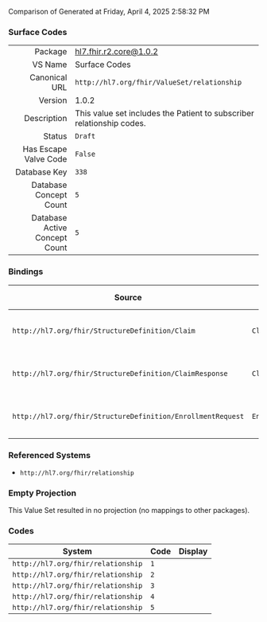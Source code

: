 Comparison of 
Generated at Friday, April 4, 2025 2:58:32 PM

### Surface Codes

|      |     |
| ---: | --- |
| Package | hl7.fhir.r2.core@1.0.2 |
| VS Name | Surface Codes |
| Canonical URL | `http://hl7.org/fhir/ValueSet/relationship` |
| Version | 1.0.2 |
| Description | This value set includes the Patient to subscriber relationship codes. |
| Status | `Draft` |
| Has Escape Valve Code | `False` |
| Database Key | `338` |
| Database Concept Count | `5` |
| Database Active Concept Count | `5` |
### Bindings

| Source | Element | Binding | Strength | Element Short |
| ------ | ------- | ------- | -------- | ------------- |
| `http://hl7.org/fhir/StructureDefinition/Claim` | `Claim.coverage.relationship` | `http://hl7.org/fhir/ValueSet/relationship` | `Example` | Patient relationship to subscriber |
| `http://hl7.org/fhir/StructureDefinition/ClaimResponse` | `ClaimResponse.coverage.relationship` | `http://hl7.org/fhir/ValueSet/relationship` | `Example` | Patient relationship to subscriber |
| `http://hl7.org/fhir/StructureDefinition/EnrollmentRequest` | `EnrollmentRequest.relationship` | `http://hl7.org/fhir/ValueSet/relationship` | `Example` | Patient relationship to subscriber |

### Referenced Systems

* `http://hl7.org/fhir/relationship`
### Empty Projection

This Value Set resulted in no projection (no mappings to other packages).

### Codes

| System | Code | Display |
| ------ | ---- | ------- |
| `http://hl7.org/fhir/relationship` | `1` |  |
| `http://hl7.org/fhir/relationship` | `2` |  |
| `http://hl7.org/fhir/relationship` | `3` |  |
| `http://hl7.org/fhir/relationship` | `4` |  |
| `http://hl7.org/fhir/relationship` | `5` |  |
